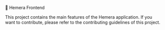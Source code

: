 🥞 Hemera Frontend

This project contains the main features of the Hemera application.
If you want to contribute, please refer to the contributing guidelines of this project.

